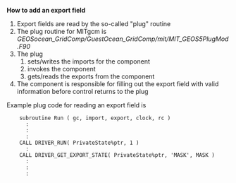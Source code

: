 **How to add an export field**

1. Export fields are read by the so-called "plug" routine
2. The plug routine for MITgcm is _GEOSocean_GridComp/GuestOcean_GridComp/mit/MIT_GEOS5PlugMod.F90_
3. The plug 
     1. sets/writes the imports for the component
     2. invokes the component
     3. gets/reads the exports from the component
1. The component is responsible for filling out the export field with valid information before
   control returns to the plug

Example plug code for reading an export field is
```
    subroutine Run ( gc, import, export, clock, rc )
      :
      :
      :
    CALL DRIVER_RUN( PrivateState%ptr, 1 )
      :
    CALL DRIVER_GET_EXPORT_STATE( PrivateState%ptr, 'MASK', MASK )
      :
      :
      :
```

